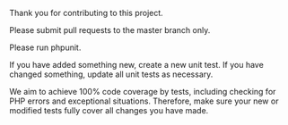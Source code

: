 Thank you for contributing to this project.

Please submit pull requests to the master branch only.

Please run phpunit.

If you have added something new, create a new unit test. If you have changed something, update all unit tests as necessary.

We aim to achieve 100% code coverage by tests, including checking for PHP errors and exceptional situations. Therefore, make sure your new or modified tests fully cover all changes you have made.
